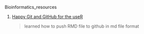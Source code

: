 Bioinformatics_resources
1. [Happy Git and GitHub for the useR](https://happygitwithr.com/)
    > learned how to push RMD file to github in md file format
